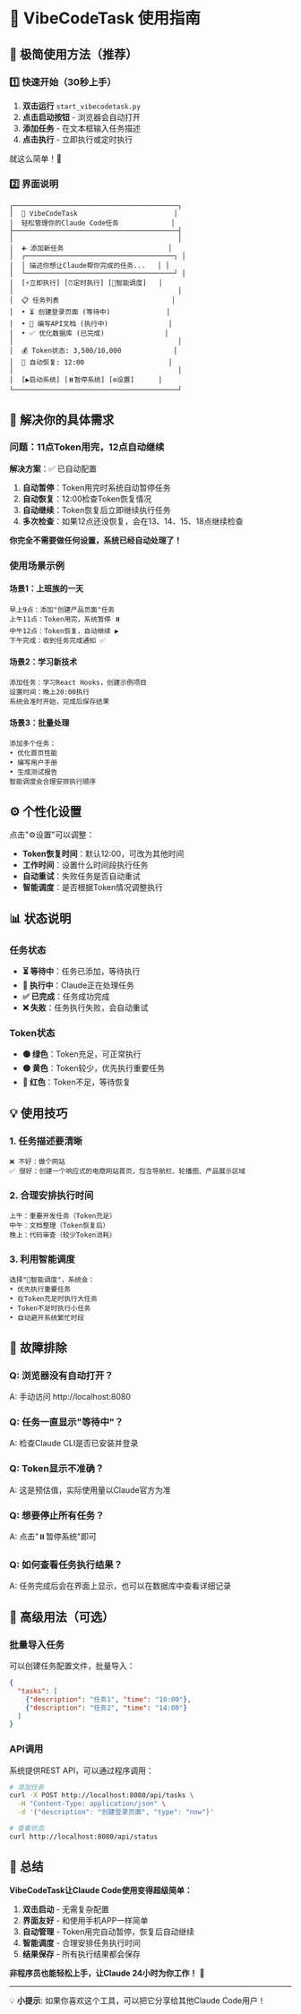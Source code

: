 # 🚀 VibeCodeTask 使用指南

## 📱 极简使用方法（推荐）

### 1️⃣ 快速开始（30秒上手）

1. **双击运行** `start_vibecodetask.py`
2. **点击启动按钮** - 浏览器会自动打开
3. **添加任务** - 在文本框输入任务描述
4. **点击执行** - 立即执行或定时执行

就这么简单！🎉

### 2️⃣ 界面说明

```
┌─────────────────────────────────────────┐
│  🚀 VibeCodeTask                        │
│  轻松管理你的Claude Code任务             │
├─────────────────────────────────────────┤
│                                         │
│  ➕ 添加新任务                          │
│  ┌─────────────────────────────────────┐ │
│  │ 描述你想让Claude帮你完成的任务...   │ │
│  └─────────────────────────────────────┘ │
│  [⚡立即执行] [⏰定时执行] [🤖智能调度]   │
│                                         │
│  📋 任务列表                            │
│  • ⏳ 创建登录页面 (等待中)              │
│  • 🔄 编写API文档 (执行中)               │
│  • ✅ 优化数据库 (已完成)               │
│                                         │
│  💰 Token状态: 3,500/10,000             │
│  🔄 自动恢复: 12:00                     │
│                                         │
│  [▶️启动系统] [⏸️暂停系统] [⚙️设置]      │
└─────────────────────────────────────────┘
```

## 🎯 解决你的具体需求

### 问题：11点Token用完，12点自动继续

**解决方案**：✅ 已自动配置

1. **自动暂停**：Token用完时系统自动暂停任务
2. **自动恢复**：12:00检查Token恢复情况  
3. **自动继续**：Token恢复后立即继续执行任务
4. **多次检查**：如果12点还没恢复，会在13、14、15、18点继续检查

**你完全不需要做任何设置，系统已经自动处理了！**

### 使用场景示例

#### 场景1：上班族的一天
```
早上9点：添加"创建产品页面"任务
上午11点：Token用完，系统暂停 ⏸️
中午12点：Token恢复，自动继续 ▶️
下午完成：收到任务完成通知 ✅
```

#### 场景2：学习新技术
```
添加任务：学习React Hooks，创建示例项目
设置时间：晚上20:00执行
系统会准时开始，完成后保存结果
```

#### 场景3：批量处理
```
添加多个任务：
• 优化首页性能
• 编写用户手册  
• 生成测试报告
智能调度会合理安排执行顺序
```

## ⚙️ 个性化设置

点击"⚙️设置"可以调整：

- **Token恢复时间**：默认12:00，可改为其他时间
- **工作时间**：设置什么时间段执行任务
- **自动重试**：失败任务是否自动重试
- **智能调度**：是否根据Token情况调整执行

## 📊 状态说明

### 任务状态
- **⏳ 等待中**：任务已添加，等待执行
- **🔄 执行中**：Claude正在处理任务
- **✅ 已完成**：任务成功完成
- **❌ 失败**：任务执行失败，会自动重试

### Token状态
- **🟢 绿色**：Token充足，可正常执行
- **🟡 黄色**：Token较少，优先执行重要任务
- **🔴 红色**：Token不足，等待恢复

## 💡 使用技巧

### 1. 任务描述要清晰
```
❌ 不好：做个网站
✅ 很好：创建一个响应式的电商网站首页，包含导航栏、轮播图、产品展示区域
```

### 2. 合理安排执行时间
```
上午：重要开发任务（Token充足）
中午：文档整理（Token恢复后）
晚上：代码审查（较少Token消耗）
```

### 3. 利用智能调度
```
选择"🤖智能调度"，系统会：
• 优先执行重要任务
• 在Token充足时执行大任务
• Token不足时执行小任务
• 自动避开系统繁忙时段
```

## 🔧 故障排除

### Q: 浏览器没有自动打开？
A: 手动访问 http://localhost:8080

### Q: 任务一直显示"等待中"？
A: 检查Claude CLI是否已安装并登录

### Q: Token显示不准确？
A: 这是预估值，实际使用量以Claude官方为准

### Q: 想要停止所有任务？
A: 点击"⏸️暂停系统"即可

### Q: 如何查看任务执行结果？
A: 任务完成后会在界面上显示，也可以在数据库中查看详细记录

## 🚀 高级用法（可选）

### 批量导入任务
可以创建任务配置文件，批量导入：
```json
{
  "tasks": [
    {"description": "任务1", "time": "10:00"},
    {"description": "任务2", "time": "14:00"}
  ]
}
```

### API调用
系统提供REST API，可以通过程序调用：
```bash
# 添加任务
curl -X POST http://localhost:8080/api/tasks \
  -H "Content-Type: application/json" \
  -d '{"description": "创建登录页面", "type": "now"}'

# 查看状态
curl http://localhost:8080/api/status
```

## 🎉 总结

**VibeCodeTask让Claude Code使用变得超级简单：**

1. **双击启动** - 无需复杂配置
2. **界面友好** - 和使用手机APP一样简单
3. **自动管理** - Token用完自动暂停，恢复后自动继续
4. **智能调度** - 合理安排任务执行时间
5. **结果保存** - 所有执行结果都会保存

**非程序员也能轻松上手，让Claude 24小时为你工作！** 🚀

---

💡 **小提示**: 如果你喜欢这个工具，可以把它分享给其他Claude Code用户！